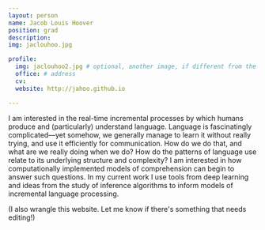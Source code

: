 ```yaml
---
layout: person
name: Jacob Louis Hoover
position: grad
description:
img: jaclouhoo.jpg

profile:
  img: jaclouhoo2.jpg # optional, another image, if different from the one on the people page
  office: # address
  cv:
  website: http://jahoo.github.io

---
```


I am interested in the real-time incremental processes by which humans produce and (particularly) understand language. Language is fascinatingly complicated—yet somehow, we generally manage to learn it without really trying, and use it efficiently for communication. How do we do that, and what are we really doing when we do? How do the patterns of language use relate to its underlying structure and complexity? I am interested in how computationally implemented models of comprehension can begin to answer such questions. In my current work I use tools from deep learning and ideas from the study of inference algorithms to inform models of incremental language processing.

(I also wrangle this website.  Let me know if there's something that needs editing!)